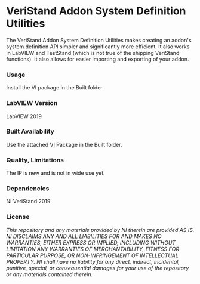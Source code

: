 VeriStand Addon System Definition Utilities
===================

The VeriStand Addon System Definition Utilities makes creating an addon's system definition API simpler and significantly more efficient.  It also works in LabVIEW and TestStand (which is not true of the shipping VeriStand functions).  It also allows for easier importing and exporting of your addon.

### Usage ###
Install the VI package in the Built folder.

### LabVIEW Version ###

LabVIEW 2019

### Built Availability ###

Use the attached VI Package in the Built folder.

### Quality, Limitations ###

The IP is new and is not in wide use yet.

### Dependencies ###

NI VeriStand 2019

### License ###

*This repository and any materials provided by NI therein are provided AS IS. NI DISCLAIMS ANY AND ALL LIABILITIES FOR AND MAKES NO WARRANTIES, EITHER EXPRESS OR IMPLIED, INCLUDING WITHOUT LIMITATION ANY WARRANTIES OF MERCHANTABILITY, FITNESS FOR  PARTICULAR PURPOSE, OR NON-INFRINGEMENT OF INTELLECTUAL PROPERTY. NI shall have no liability for any direct, indirect, incidental, punitive, special, or consequential damages for your use of the repository or any materials contained therein.*
